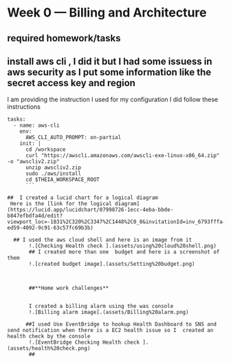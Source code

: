 # Week 0 — Billing and Architecture
## required homework/tasks
## install aws cli , I did it but I had some issuess in aws security as I put some information like the secret access key and region
I am providing the instruction I used for my configuration
I did follow these instructions

```
tasks:
  - name: aws-cli
    env:
      AWS_CLI_AUTO_PROMPT: on-partial
    init: |
      cd /workspace
      curl "https://awscli.amazonaws.com/awscli-exe-linux-x86_64.zip" -o "awscliv2.zip"
      unzip awscliv2.zip
      sudo ./aws/install
      cd $THEIA_WORKSPACE_ROOT
      ```

##  I created a lucid chart for a logical diagram 
 Here is the [link for the logical diagram](https://lucid.app/lucidchart/07998726-1ecc-4eba-bbde-b847efbdfa4d/edit?viewport_loc=-1831%2C320%2C3347%2C1448%2C0_0&invitationId=inv_6793fffa-ed59-4092-9c91-63c57fc69b3b)
 
  ## I used the aws cloud shell and here is an image from it
       !.[Checking Health check ].(assets/using%20cloud%20shell.png)
       ## I created more than one  budget and here is a screenshot of them
       !.[created budget image].(assets/Setting%20budget.png)
       
       

       ##**Home work challenges**
       
       
       I created a billing alarm using the was console
       !.[Billing alarm image].(assets/Billing%20alarm.png)
       
      ##I used Use EventBridge to hookup Health Dashboard to SNS and send notification when there is a EC2 health issue so I  created an health check by the console
       !.[EventBridge Checking Health check ].(assets/health%20check.png)
       ## 
       
       
      
       
       
       
       
       
      
      
      
     
